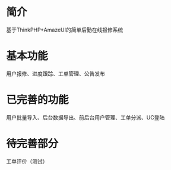 # 简介
基于ThinkPHP+AmazeUI的简单后勤在线报修系统

# 基本功能
用户报修、进度跟踪、工单管理、公告发布

# 已完善的功能
用户批量导入、后台数据导出、前后台用户管理、工单分派、UC登陆

# 待完善部分
工单评价（测试）
